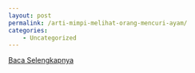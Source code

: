 ```yaml
---
layout: post
permalink: /arti-mimpi-melihat-orang-mencuri-ayam/
categories:
    - Uncategorized
---
```


[Baca Selengkapnya](/09)